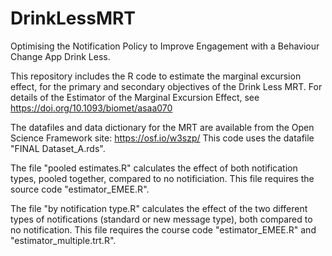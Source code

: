 # DrinkLessMRT

Optimising the Notification Policy to Improve Engagement with a Behaviour Change App Drink Less. 

This repository includes the R code to estimate the marginal excursion effect, for the primary and secondary objectives of the Drink Less MRT. 
For details of the Estimator of the Marginal Excursion Effect, see https://doi.org/10.1093/biomet/asaa070

The datafiles and data dictionary for the MRT are available from the Open Science Framework site: https://osf.io/w3szp/ This code uses the datafile "FINAL Dataset_A.rds". 

The file "pooled estimates.R" calculates the effect of both notification types, pooled together, compared to no notificiation. This file requires the source code "estimator_EMEE.R". 

The file "by notification type.R" calculates the effect of the two different types of notifications (standard or new message type), both compared to no notification. This file  requires the course code "estimator_EMEE.R" and "estimator_multiple.trt.R". 



